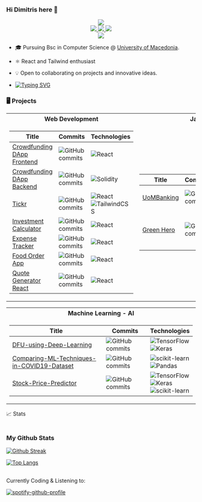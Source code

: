 ### Hi Dimitris here 👋

<p align="center">
<a href="https://github.com/dimsparagis0210">
<a href="https://git.io/typing-svg"><img src="https://readme-typing-svg.demolab.com?font=Fira+Code&duration=1500&pause=500&color=3DEAF7&center=true&vCenter=true&multiline=true&random=false&width=740&height=100&lines=Dimitris+Sparagis;Computer+Science+Student+%7C+Full+Stack+Web+Developer+%7C+Designer;Software/ML+engineer+on+the+making" /></a></a>
<br/>
<a href="https://www.linkedin.com/in/dimitris-sparagis-625978251">
    <img src="https://img.shields.io/badge/linkedin-%230077B5.svg?style=for-the-badge&logo=linkedin&logoColor=white">
</a>
<a href="mailto:dimsparagis@gmail.com">
    <img src="https://img.shields.io/badge/Gmail-D14836?style=for-the-badge&logo=gmail&logoColor=white">
</a>
<a href="https://medium.com/@dimsparagis">
    <img src="https://img.shields.io/badge/Medium-12100E?style=for-the-badge&logo=medium&logoColor=white)" />
</a>

<br/> 

<a href="https://github.com/dimsparagis0210">
    <img src="https://github-stats-alpha.vercel.app/api?username=dimsparagis0210&cc=22272e&tc=37BCF6&ic=fff&bc=0000">
</a>



</p>

* 🎓 Pursuing Bsc in Computer Science @ [University of Macedonia](https://www.uom.gr/en/dai/computer-science-and-technology). 

* <p>⚛︎  React and Tailwind enthusiast</p>

* 💡 Open to collaborating on projects and innovative ideas. 

* <p><a href="https://git.io/typing-svg"><img src="https://readme-typing-svg.demolab.com?font=Dosis&size=24&duration=1000&color=4DF78C&multiline=true&repeat=false&width=1000&height=34&lines=Everyone+should+learn+how+to+code%2C+it+teaches+you+how+to+think" alt="Typing SVG" /></a></p>

### 🖥️ Projects
<table>
<tr><th>Web Development</th><th>Java - Android</th></tr>
<tr><td>

|Title | Commits | Technologies|
|--|--|--|
| [Crowdfunding DApp Frontend](https://github.com/dimsparagis0210/Crowdfunding-frontend) | ![GitHub commits](https://img.shields.io/github/commit-activity/t/dimsparagis0210/Crowdfunding-frontend?style=for-the-badge) | 	![React](https://img.shields.io/badge/react-%2320232a.svg?style=for-the-badge&logo=react&logoColor=%2361DAFB) |
| [Crowdfunding DApp Backend](https://github.com/dimsparagis0210/Crowdfunding-Smart-Contract.git) | ![GitHub commits](https://img.shields.io/github/commit-activity/t/dimsparagis0210/Crowdfunding-Smart-Contract?style=for-the-badge) | ![Solidity](https://img.shields.io/badge/Solidity-%23363636.svg?style=for-the-badge&logo=solidity&logoColor=white) |
| [Tickr](https://github.com/dimsparagis0210/Tickr-app) | ![GitHub commits](https://img.shields.io/github/commit-activity/t/dimsparagis0210/Tickr-app?style=for-the-badge) | 	![React](https://img.shields.io/badge/react-%2320232a.svg?style=for-the-badge&logo=react&logoColor=%2361DAFB) </br> ![TailwindCSS](https://img.shields.io/badge/tailwindcss-%2338B2AC.svg?style=for-the-badge&logo=tailwind-css&logoColor=white) |
| [Investment Calculator](https://github.com/dimsparagis0210/InvestmentCalculatorApp) | ![GitHub commits](https://img.shields.io/github/commit-activity/t/dimsparagis0210/InvestmentCalculatorApp?style=for-the-badge) | ![React](https://img.shields.io/badge/react-%2320232a.svg?style=for-the-badge&logo=react&logoColor=%2361DAFB)|
| [Expense Tracker](https://github.com/dimsparagis0210/ExpensesAppReact) | ![GitHub commits](https://img.shields.io/github/commit-activity/t/dimsparagis0210/ExpensesAppReact?style=for-the-badge) | ![React](https://img.shields.io/badge/react-%2320232a.svg?style=for-the-badge&logo=react&logoColor=%2361DAFB)|
| [Food Order App](https://github.com/dimsparagis0210/FoodOrderApp) | ![GitHub commits](https://img.shields.io/github/commit-activity/t/dimsparagis0210/FoodOrderApp?style=for-the-badge) | ![React](https://img.shields.io/badge/react-%2320232a.svg?style=for-the-badge&logo=react&logoColor=%2361DAFB) |
| [Quote Generator React](https://github.com/dimsparagis0210/QuoteGeneratorReact) |![GitHub commits](https://img.shields.io/github/commit-activity/t/dimsparagis0210/QuoteGeneratorReact?style=for-the-badge) |![React](https://img.shields.io/badge/react-%2320232a.svg?style=for-the-badge&logo=react&logoColor=%2361DAFB) |


</td><td>

|Title | Commits | Forks | Technologies|
|--|--|--|--|
| [UoMBanking](https://github.com/UOMSystemX/UomBanking) | ![GitHub commits](https://img.shields.io/github/commit-activity/t/UOMSystemX/UomBanking?style=for-the-badge) | ![GitHub forks](https://img.shields.io/github/forks/UOMSystemX/UomBanking?style=for-the-badge) | ![Java](https://img.shields.io/badge/java-%23ED8B00.svg?style=for-the-badge&logo=openjdk&logoColor=white) </br> ![SQLite](https://img.shields.io/badge/sqlite-%2307405e.svg?style=for-the-badge&logo=sqlite&logoColor=white) </br> ![Hibernate](https://img.shields.io/badge/Hibernate-59666C?style=for-the-badge&logo=Hibernate&logoColor=white)|
| [Green Hero](https://github.com/Green-Hero-Android-Group/Green-Hero) | ![GitHub commits](https://img.shields.io/github/commit-activity/t/Green-Hero-Android-Group/Green-Hero?style=for-the-badge) | ![GitHub forks](https://img.shields.io/github/forks/Green-Hero-Android-Group/Green-Hero?style=for-the-badge) |  ![Java](https://img.shields.io/badge/java-%23ED8B00.svg?style=for-the-badge&logo=openjdk&logoColor=white) </br> ![Realm](https://img.shields.io/badge/Realm-39477F?style=for-the-badge&logo=realm&logoColor=white) </br> ![MongoDB](https://img.shields.io/badge/MongoDB-%234ea94b.svg?style=for-the-badge&logo=mongodb&logoColor=white) </br> ![Android Studio](https://img.shields.io/badge/android%20studio-346ac1?style=for-the-badge&logo=android%20studio&logoColor=white)


</td></tr> </table>

<table>
<tr><th>Machine Learning - AI</th></tr>
<tr><td>

|Title | Commits | Technologies|
|--|--|--|
| [DFU-using-Deep-Learning](https://github.com/dimsparagis0210/DFU-using-Deep-Learning.git) |![GitHub commits](https://img.shields.io/github/commit-activity/t/dimsparagis0210/DFU-using-Deep-Learning?style=for-the-badge)  | ![TensorFlow](https://img.shields.io/badge/TensorFlow-%23FF6F00.svg?style=for-the-badge&logo=TensorFlow&logoColor=white) </br> ![Keras](https://img.shields.io/badge/Keras-%23D00000.svg?style=for-the-badge&logo=Keras&logoColor=white) |
| [Comparing-ML-Techniques-in-COVID19-Dataset](https://github.com/dimsparagis0210/Comparing-ML-Techniques-in-COVID19-Dataset.git) |![GitHub commits](https://img.shields.io/github/commit-activity/t/dimsparagis0210/Comparing-ML-Techniques-in-COVID19-Dataset?style=for-the-badge)  | ![scikit-learn](https://img.shields.io/badge/scikit--learn-%23F7931E.svg?style=for-the-badge&logo=scikit-learn&logoColor=white) </br> ![Pandas](https://img.shields.io/badge/pandas-%23150458.svg?style=for-the-badge&logo=pandas&logoColor=white) |
| [Stock-Price-Predictor](https://github.com/dimsparagis0210/Stock-Price-Predictor.git) |![GitHub commits](https://img.shields.io/github/commit-activity/t/dimsparagis0210/Stock-Price-Predictor?style=for-the-badge)  | ![TensorFlow](https://img.shields.io/badge/TensorFlow-%23FF6F00.svg?style=for-the-badge&logo=TensorFlow&logoColor=white) </br> ![Keras](https://img.shields.io/badge/Keras-%23D00000.svg?style=for-the-badge&logo=Keras&logoColor=white) </br> ![scikit-learn](https://img.shields.io/badge/scikit--learn-%23F7931E.svg?style=for-the-badge&logo=scikit-learn&logoColor=white)

</td>
</tr> </table>

<summary>📈 Stats</summary>
<br>

### My Github Stats

[![Github Streak](https://github-readme-streak-stats.herokuapp.com?user=dimsparagis0210&theme=tokyonight)](https://git.io/streak-stats)<br>

[![Top Langs](https://github-readme-stats.vercel.app/api/top-langs/?username=dimsparagis0210&theme=tokyonight&langs_count=10&layout=compact)](https://github.com/anuraghazra/github-readme-stats) <br>


<br>
Currently Coding & Listening to:

[![spotify-github-profile](https://spotify-github-profile.vercel.app/api/view?uid=dimsparagis&cover_image=true&theme=novatorem&show_offline=false&background_color=000000&interchange=false&bar_color=5ca659&bar_color_cover=true)](https://github.com/kittinan/spotify-github-profile)


<!--

